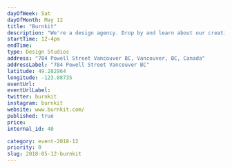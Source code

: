```yaml
---
dayOfWeek: Sat
dayOfMonth: May 12
title: "Burnkit"
description: "We're a design agency. Drop by and learn about our creative process. At 2 pm founder and partner, Josh Dunford, and the design team will do a short talk followed by a Q&A. We'll have work samples to review, refreshments on hand, and even few jokes."
startTime: 12-4pm
endTime: 
type: Design Studios
address: "784 Powell Street Vancouver BC, Vancouver, BC, Canada"
addressLabel: "784 Powell Street Vancouver BC"
latitude: 49.282964
longitude: -123.08735
eventUrl: 
eventUrlLabel: 
twitter: burnkit
instagram: burnkit
website: www.burnkit.com/
published: true
price: 
internal_id: 40

category: event-2018-12
priority: 0
slug: 2018-05-12-burnkit
---
```

